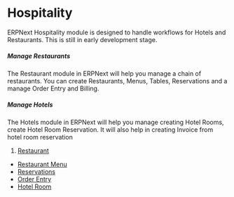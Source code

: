 <!-- add-breadcrumbs -->
# Hospitality

ERPNext Hospitality module is designed to handle workflows for Hotels and Restaurants. This is still in early development stage.

##### Manage Restaurants

The Restaurant module in ERPNext will help you manage a chain of restaurants. You can create Restaurants, Menus, Tables, Reservations and a manage Order Entry and Billing.

##### Manage Hotels

The Hotels module in ERPNext will help you manage creating Hotel Rooms, create Hotel Room Reservation. It will also help in creating Invoice from hotel room reservation

1. [Restaurant](/docs/user/manual/en/hospitality/restaurant)
- [Restaurant Menu](/docs/user/manual/en/hospitality/restaurant-menu)
- [Reservations](/docs/user/manual/en/hospitality/reservations)
- [Order Entry](/docs/user/manual/en/hospitality/order-entry)
- [Hotel Room](/docs/user/manual/en/hospitality/hotel-room)
